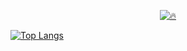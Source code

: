 <p align="center">
	<a href="https://github.com/DenverCoder1/github-readme-streak-stats">
		<img title="🔥 "  src="https://github-readme-streak-stats.herokuapp.com/?user=arlidge&theme=monokai-metallian&hide_border=true"/></a>
</p>

[![Top Langs](https://github-readme-stats.vercel.app/api/top-langs/?username=arlidge)](https://github.com/anuraghazra/github-readme-stats)

